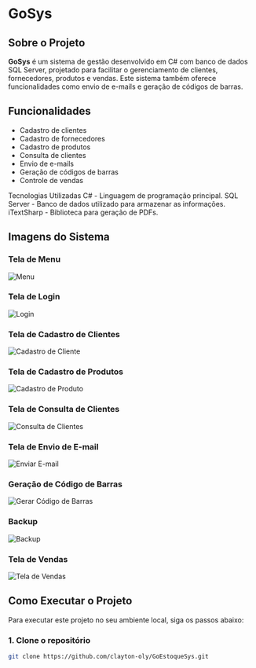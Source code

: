 # GoSys

## Sobre o Projeto

**GoSys** é um sistema de gestão desenvolvido em C# com banco de dados SQL Server, projetado para facilitar o gerenciamento de clientes, fornecedores, produtos e vendas. Este sistema também oferece funcionalidades como envio de e-mails e geração de códigos de barras.

## Funcionalidades

- Cadastro de clientes
- Cadastro de fornecedores
- Cadastro de produtos
- Consulta de clientes
- Envio de e-mails
- Geração de códigos de barras
- Controle de vendas

Tecnologias Utilizadas
C# - Linguagem de programação principal.
SQL Server - Banco de dados utilizado para armazenar as informações.
iTextSharp - Biblioteca para geração de PDFs.

## Imagens do Sistema

### Tela de Menu

![Menu](./imagens/menu.png)

### Tela de Login

![Login](./imagens/login.png)

### Tela de Cadastro de Clientes

![Cadastro de Cliente](./imagens/cad_cliente.png)

### Tela de Cadastro de Produtos

![Cadastro de Produto](./imagens/cad_produto.png)

### Tela de Consulta de Clientes

![Consulta de Clientes](./imagens/conulta_cliente.png)

### Tela de Envio de E-mail

![Enviar E-mail](./imagens/enviar_email.png)

### Geração de Código de Barras

![Gerar Código de Barras](./imagens/gerar_barras.png)

### Backup

![Backup](./imagens/backup.png)

### Tela de Vendas

![Tela de Vendas](./imagens/tela_vendas.png)

## Como Executar o Projeto

Para executar este projeto no seu ambiente local, siga os passos abaixo:

### 1. Clone o repositório

```bash
git clone https://github.com/clayton-oly/GoEstoqueSys.git
